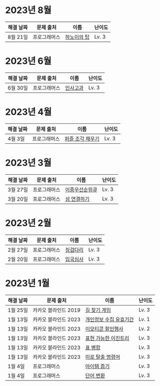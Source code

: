 # 2023년 8월

| 해결 날짜 | 문제 출처    | 이름                                                         | 난이도 |
| --------- | ------------ | ------------------------------------------------------------ | ------ |
| 8월 21일  | 프로그래머스 | [하노이의 탑](https://school.programmers.co.kr/learn/courses/30/lessons/12946) | Lv. 3  |

# 2023년 6월

| 해결 날짜 | 문제 출처    | 이름                                                         | 난이도 |
| --------- | ------------ | ------------------------------------------------------------ | ------ |
| 6월 30일   | 프로그래머스 | [인사고과](https://school.programmers.co.kr/learn/courses/30/lessons/152995) | Lv. 3  |

# 2023년 4월

| 해결 날짜 | 문제 출처    | 이름                                                         | 난이도 |
| --------- | ------------ | ------------------------------------------------------------ | ------ |
| 4월 3일   | 프로그래머스 | [퍼즐 조각 채우기](https://school.programmers.co.kr/learn/courses/30/lessons/84021) | Lv. 3  |

# 2023년 3월

| 해결 날짜 | 문제 출처    | 이름                                                                              | 난이도 |
| --------- | ------------ | --------------------------------------------------------------------------------- | ------ |
| 3월 27일  | 프로그래머스 | [이중우선순위큐](https://school.programmers.co.kr/learn/courses/30/lessons/42628) | Lv. 3  |
| 3월 20일  | 프로그래머스 | [섬 연결하기](https://school.programmers.co.kr/learn/courses/30/lessons/42861)    | Lv. 3  |

# 2023년 2월

| 해결 날짜 | 문제 출처    | 이름                                                                                            | 난이도 |
| --------- | ------------ | ----------------------------------------------------------------------------------------------- | ------ |
| 2월 27일  | 프로그래머스 | [징검다리](https://school.programmers.co.kr/learn/courses/30/lessons/43236?language=javascript) | Lv. 3  |
| 2월 20일  | 프로그래머스 | [입국심사](https://school.programmers.co.kr/learn/courses/30/lessons/43238?language=javascript) | Lv. 3  |

# 2023년 1월

| 해결 날짜 | 문제 출처            | 이름                                                                                       | 난이도 |
| --------- | -------------------- | ------------------------------------------------------------------------------------------ | ------ |
| 1월 25일  | 카카오 블라인드 2019 | [길 찾기 게임](https://school.programmers.co.kr/learn/courses/30/lessons/42892)            | Lv. 3  |
| 1월 13일  | 카카오 블라인드 2023 | [개인정보 수집 유효기간](https://school.programmers.co.kr/learn/courses/30/lessons/150370) | Lv. 1  |
| 1월 13일  | 카카오 블라인드 2023 | [이모티콘 할인행사](https://school.programmers.co.kr/learn/courses/30/lessons/150368)      | Lv. 2  |
| 1월 13일  | 카카오 블라인드 2023 | [표현 가능한 이진트리](https://school.programmers.co.kr/learn/courses/30/lessons/150367)   | Lv. 3  |
| 1월 13일  | 카카오 블라인드 2023 | [표 병합](https://school.programmers.co.kr/learn/courses/30/lessons/150366)                | Lv. 3  |
| 1월 13일  | 카카오 블라인드 2023 | [미로 탈출 명령어](https://school.programmers.co.kr/learn/courses/30/lessons/150365)       | Lv. 3  |
| 1월 4일   | 프로그래머스         | [아이템 줍기](https://school.programmers.co.kr/learn/courses/30/lessons/87694)             | Lv. 3  |
| 1월 4일   | 프로그래머스         | [단어 변환](https://school.programmers.co.kr/learn/courses/30/lessons/43163)               | Lv. 3  |
